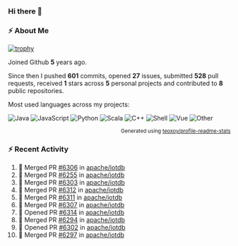 ### Hi there 👋

### :zap: About Me

[![trophy](https://github-profile-trophy.vercel.app/?username=HTHou&theme=onedark)](https://github.com/ryo-ma/github-profile-trophy)
   
Joined Github **5** years ago.

Since then I pushed **601** commits, opened **27** issues, submitted **528** pull requests, received **1** stars across **5** personal projects and contributed to **8** public repositories.

Most used languages across my projects:

![Java](https://img.shields.io/static/v1?style=flat-square&label=%E2%A0%80&color=555&labelColor=%23b07219&message=Java%EF%B8%B194.4%25)
![JavaScript](https://img.shields.io/static/v1?style=flat-square&label=%E2%A0%80&color=555&labelColor=%23f1e05a&message=JavaScript%EF%B8%B11.4%25)
![Python](https://img.shields.io/static/v1?style=flat-square&label=%E2%A0%80&color=555&labelColor=%233572A5&message=Python%EF%B8%B10.7%25)
![Scala](https://img.shields.io/static/v1?style=flat-square&label=%E2%A0%80&color=555&labelColor=%23c22d40&message=Scala%EF%B8%B10.6%25)
![C++](https://img.shields.io/static/v1?style=flat-square&label=%E2%A0%80&color=555&labelColor=%23f34b7d&message=C%2B%2B%EF%B8%B10.6%25)
![Shell](https://img.shields.io/static/v1?style=flat-square&label=%E2%A0%80&color=555&labelColor=%2389e051&message=Shell%EF%B8%B10.4%25)
![Vue](https://img.shields.io/static/v1?style=flat-square&label=%E2%A0%80&color=555&labelColor=%2341b883&message=Vue%EF%B8%B10.3%25)
![Other](https://img.shields.io/static/v1?style=flat-square&label=%E2%A0%80&color=555&labelColor=%23ededed&message=Other%EF%B8%B11.2%25)

<p align="right"><sub>Generated using <a href="https://github.com/marketplace/actions/profile-readme-stats">teoxoy/profile-readme-stats</a></sub></p>


<!--![](https://github.com/HTHou/HTHou/blob/output/github-contribution-grid-snake.svg)-->

<!--![Haonan Hou's github stats](https://github-readme-stats.vercel.app/api?username=HTHou&count_private=true&show_icons=true&theme=onedark)-->

<!--![Haonan Hou's wakatime stats](https://github-readme-stats.vercel.app/api/wakatime?username=HTHou&layout=compact&theme=onedark)-->

<!--![Top Langs](https://github-readme-stats.vercel.app/api/top-langs/?username=HTHou&theme=onedark&layout=compact)-->

### :zap: Recent Activity
<!--START_SECTION:activity-->
1. 🎉 Merged PR [#6306](https://github.com/apache/iotdb/pull/6306) in [apache/iotdb](https://github.com/apache/iotdb)
2. 🎉 Merged PR [#6255](https://github.com/apache/iotdb/pull/6255) in [apache/iotdb](https://github.com/apache/iotdb)
3. 🎉 Merged PR [#6303](https://github.com/apache/iotdb/pull/6303) in [apache/iotdb](https://github.com/apache/iotdb)
4. 🎉 Merged PR [#6312](https://github.com/apache/iotdb/pull/6312) in [apache/iotdb](https://github.com/apache/iotdb)
5. 🎉 Merged PR [#6311](https://github.com/apache/iotdb/pull/6311) in [apache/iotdb](https://github.com/apache/iotdb)
6. 🎉 Merged PR [#6307](https://github.com/apache/iotdb/pull/6307) in [apache/iotdb](https://github.com/apache/iotdb)
7. 💪 Opened PR [#6314](https://github.com/apache/iotdb/pull/6314) in [apache/iotdb](https://github.com/apache/iotdb)
8. 🎉 Merged PR [#6294](https://github.com/apache/iotdb/pull/6294) in [apache/iotdb](https://github.com/apache/iotdb)
9. 💪 Opened PR [#6302](https://github.com/apache/iotdb/pull/6302) in [apache/iotdb](https://github.com/apache/iotdb)
10. 🎉 Merged PR [#6297](https://github.com/apache/iotdb/pull/6297) in [apache/iotdb](https://github.com/apache/iotdb)
<!--END_SECTION:activity-->

<!--
**HTHou/HTHou** is a ✨ _special_ ✨ repository because its `README.md` (this file) appears on your GitHub profile.

Here are some ideas to get you started:

- 🔭 I’m currently working on ...
- 🌱 I’m currently learning ...
- 👯 I’m looking to collaborate on ...
- 🤔 I’m looking for help with ...
- 💬 Ask me about ...
- 📫 How to reach me: ...
- 😄 Pronouns: ...
- ⚡ Fun fact: ...
-->
